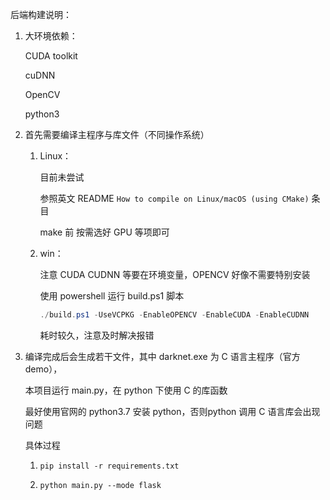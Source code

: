 后端构建说明：

1. 大环境依赖：

   CUDA toolkit

   cuDNN

   OpenCV

   python3

2. 首先需要编译主程序与库文件（不同操作系统）

   1. Linux：

      目前未尝试

      参照英文 README  `How to compile on Linux/macOS (using CMake)` 条目

      make 前 按需选好 GPU 等项即可

   2. win：

      注意 CUDA CUDNN 等要在环境变量，OPENCV 好像不需要特别安装

      使用 powershell 运行 build.ps1 脚本

      ```powershell
      ./build.ps1 -UseVCPKG -EnableOPENCV -EnableCUDA -EnableCUDNN
      ```

      耗时较久，注意及时解决报错

      

3. 编译完成后会生成若干文件，其中 darknet.exe 为 C 语言主程序（官方demo），

   本项目运行 main.py，在 python 下使用 C 的库函数

   最好使用官网的 python3.7 安装 python，否则python 调用 C 语言库会出现问题

   具体过程

   1. ```shell
      pip install -r requirements.txt
      ```

   2. ```
      python main.py --mode flask
      ```

      


​      



